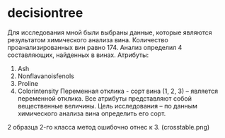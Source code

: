# decisiontree


Для исследования мной были выбраны данные, которые являются результатом химического анализа вина. Количество проанализированных вин равно 174. Анализ определил 4 составляющих, найденных в винах.
Атрибуты:
1) Ash
2) Nonflavanoisfenols
3) Proline
4) Colorintensity
Переменная отклика - сорт вина (1, 2, 3) – является переменной отклика.
Все атрибуты представляют собой вещественные величины. 
Цель исследования – по данным химического анализа вина определить его сорт.

2 образца 2-го класса метод ошибочно отнес к 3.  (crosstable.png)


